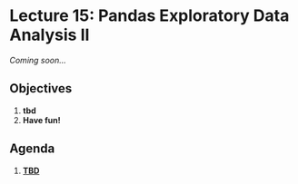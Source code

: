 <!---
{"next":"Lectures_class2/Lecture16.md","title":"Pandas EDA II - 7/14"}
-->

# Lecture 15: Pandas Exploratory Data Analysis II

*Coming soon...*

## Objectives

1. **tbd**
2. **Have fun!**

## Agenda

1. **[TBD]()**